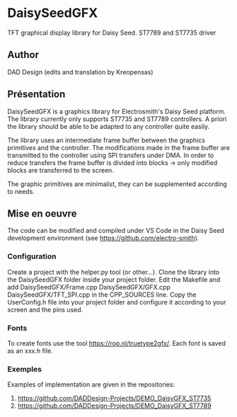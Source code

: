# DaisySeedGFX
TFT graphical display library for Daisy Seed. ST7789 and ST7735 driver

## Author
DAD Design  (edits and translation by Kreopensas)

## Présentation
DaisySeedGFX is a graphics library for Electrosmith's Daisy Seed platform.
The library currently only supports ST7735 and ST7789 controllers. A priori the library should be able to be adapted to any controller quite easily.

The library uses an intermediate frame buffer between the graphics primitives and the controller. The modifications made in the frame buffer are transmitted to the controller using SPI transfers under DMA. In order to reduce transfers the frame buffer is divided into blocks -> only modified blocks are transferred to the screen.

The graphic primitives are minimalist, they can be supplemented according to needs.


## Mise en oeuvre
The code can be modified and compiled under VS Code in the Daisy Seed development environment (see https://github.com/electro-smith).

### Configuration
Create a project with the helper.py tool (or other...).
Clone the library into the DaisySeedGFX folder inside your project folder.
Edit the Makefile and add DaisySeedGFX/Frame.cpp DaisySeedGFX/GFX.cpp DaisySeedGFX/TFT_SPI.cpp in the CPP_SOURCES line.
Copy the UserConfig.h file into your project folder and configure it according to your screen and the pins used.

### Fonts
To create fonts use the tool https://rop.nl/truetype2gfx/. Each font is saved as an xxx.h file.

### Exemples
Examples of implementation are given in the repositories:
1. https://github.com/DADDesign-Projects/DEMO_DaisyGFX_ST7735
2. https://github.com/DADDesign-Projects/DEMO_DaisyGFX_ST7789
